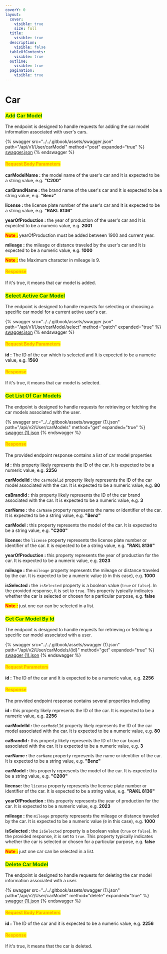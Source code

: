```yaml
---
coverY: 0
layout:
  cover:
    visible: true
    size: full
  title:
    visible: true
  description:
    visible: false
  tableOfContents:
    visible: true
  outline:
    visible: true
  pagination:
    visible: true
---
```


# Car

### <mark style="color:green;">Add</mark> <mark style="color:green;"></mark><mark style="color:green;">**Car Model**</mark>&#x20;

The endpoint is designed to handle requests for adding the car model information associated with user's cars.

{% swagger src="../../.gitbook/assets/swagger.json" path="/api/v1/User/carModel" method="post" expanded="true" %}
[swagger.json](../../.gitbook/assets/swagger.json)
{% endswagger %}

#### <mark style="color:orange;">Request Body Parameters</mark>

**carModelName :** the model name of the user's car and It is expected to be a string value, e.g. **"C200"**

&#x20;**carBrandName :** the brand name of the user's car and It is expected to be a string value, e.g. **"Benz"**

&#x20;**license :** the license plate number  of the user's car and It is expected to be a string value, e.g. **"RAKL 8136"**

&#x20;**yearOfProduction :** the year of production of the user's car and It is expected to be a numeric value, e.g. **2001**

<mark style="color:red;">**Note :**</mark> yearOfProduction must be added between 1900 and current year.

**mileage :** the mileage or distance traveled by the user's car and It is expected to be a numeric value, e.g. **1000**

<mark style="color:red;">**Note :**</mark> the Maximum character in mileage is 9.

#### <mark style="color:orange;">**Response**</mark>

If it's true, it means that car model is added.



### <mark style="color:green;">**Select Active Car Model**</mark>&#x20;

The endpoint is designed to handle requests for selecting or choosing a specific car model for a current active user's car.

{% swagger src="../../.gitbook/assets/swagger.json" path="/api/v1/User/carModel/select" method="patch" expanded="true" %}
[swagger.json](../../.gitbook/assets/swagger.json)
{% endswagger %}

#### <mark style="color:orange;">Request Body Parameters</mark>

**id :** The ID of the car which is selected and It is expected to be a numeric value, e.g. **1560**

#### <mark style="color:orange;">**Response**</mark>

If it's true, it means that car model is selected.



### <mark style="color:green;">**Get List Of Car Models**</mark>&#x20;

The endpoint is designed to handle requests for retrieving or fetching the car models associated with the user.

{% swagger src="../../.gitbook/assets/swagger (1).json" path="/api/v2/User/carModels" method="get" expanded="true" %}
[swagger (1).json](<../../.gitbook/assets/swagger (1).json>)
{% endswagger %}

#### <mark style="color:orange;">**Response**</mark>

The provided endpoint response contains a list of car model properties

**id :** this property likely represents the ID of the car. It is expected to be a numeric value, e.g. **2256**

**carModelId :** the `carModelId` property likely represents the ID of the car model associated with the car. It is expected to be a numeric value, e.g. **80**

**caBrandId :** this property likely represents the ID of the car brand associated with the car. It is expected to be a numeric value, e.g. **3**

**carName :** the `carName` property represents the name or identifier of the car. It is expected to be a string value, e.g. **"Benz"**

**carModel :** this property represents the model of the car. It is expected to be a string value, e.g. **"C200"**

**license:** the `license` property represents the license plate number or identifier of the car. It is expected to be a string value, e.g. **"RAKL 8136"**

**yearOfProduction :** this property represents the year of production for the car. It is expected to be a numeric value, e.g. **2023**

**mileage :** the `mileage` property represents the mileage or distance traveled by the car. It is expected to be a numeric value (`0` in this case), e.g. **1000**

**isSelected :** the `isSelected` property is a boolean value (`true` or `false`). In the provided response, it is set to `true`. This property typically indicates whether the car is selected or chosen for a particular purpose, e.g. **false**

<mark style="color:red;">**Note :**</mark> just one car can be selected in a list.



### <mark style="color:green;">**Get Car Model By Id**</mark>&#x20;

The endpoint is designed to handle requests for retrieving or fetching a specific car model associated with a user.

{% swagger src="../../.gitbook/assets/swagger (1).json" path="/api/v2/User/carModels/{id}" method="get" expanded="true" %}
[swagger (1).json](<../../.gitbook/assets/swagger (1).json>)
{% endswagger %}

#### <mark style="color:orange;">Request Parameters</mark>

**id :** The ID of the car and It is expected to be a numeric value, e.g. **2256**

#### <mark style="color:orange;">**Response**</mark>

The provided endpoint response contains several properties including

**id :** this property likely represents the ID of the car. It is expected to be a numeric value, e.g. **2256**

**carModelId :** the `carModelId` property likely represents the ID of the car model associated with the car. It is expected to be a numeric value, e.g. **80**

**caBrandId :** this property likely represents the ID of the car brand associated with the car. It is expected to be a numeric value, e.g. **3**

**carName :** the `carName` property represents the name or identifier of the car. It is expected to be a string value, e.g. **"Benz"**

**carModel :** this property represents the model of the car. It is expected to be a string value, e.g. **"C200"**

**license:** the `license` property represents the license plate number or identifier of the car. It is expected to be a string value, e.g. **"RAKL 8136"**

**yearOfProduction :** this property represents the year of production for the car. It is expected to be a numeric value, e.g. **2023**

**mileage :** the `mileage` property represents the mileage or distance traveled by the car. It is expected to be a numeric value (`0` in this case), e.g. **1000**

**isSelected :** the `isSelected` property is a boolean value (`true` or `false`). In the provided response, it is set to `true`. This property typically indicates whether the car is selected or chosen for a particular purpose, e.g. **false**

<mark style="color:red;">**Note :**</mark> just one car can be selected in a list.



### <mark style="color:green;">**Delete Car Model**</mark>

The endpoint is designed to handle requests for deleting the car model information associated with a user.&#x20;

{% swagger src="../../.gitbook/assets/swagger (1).json" path="/api/v2/User/carModel" method="delete" expanded="true" %}
[swagger (1).json](<../../.gitbook/assets/swagger (1).json>)
{% endswagger %}

#### <mark style="color:orange;">Request Body Parameters</mark>

**id :** The ID of the car and it is expected to be a numeric value, e.g. **2256**

#### <mark style="color:orange;">**Response**</mark>

If it's true, it means that the car is deleted.
